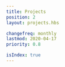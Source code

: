 ```yaml
---
title: Projects
position: 2
layout: projects.hbs

changefreq: monthly
lastmod: 2020-04-17
priority: 0.8

isIndex: true
---
```

